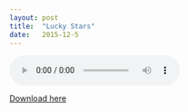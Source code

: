 ```yaml
---
layout:	post
title:	"Lucky Stars"
date:	2015-12-5
---
```

<p><audio controls="controls" preload="metadata">
<source src="/media/Lucky Stars.mp3" type="audio/mpeg">
Sorry, your browser failed to load the HTML5 audio player.
</audio></p>

<a href="/media/Lucky Stars.mp3">Download here</a>
